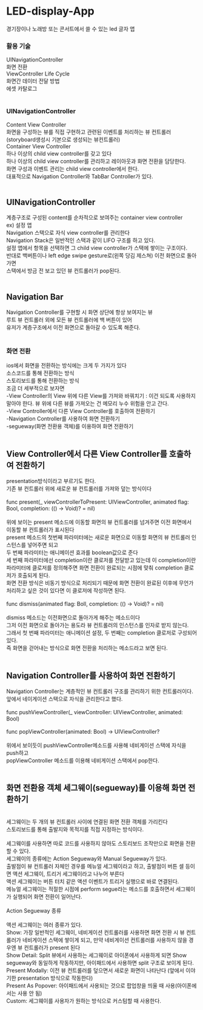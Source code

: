 # LED-display-App
경기장이나 노래방 또는 콘서트에서 쓸 수 있는 led 글자 앱
<br>
### 활용 기술
UINavigationController<br>
화면 전환 <br>
ViewController Life Cycle<br>
화면간 데이터 전달 방법<br>
에셋 카탈로그<br>
<br>
### UINavigationController
Content View Controller<br>
화면을 구성하는 뷰를 직접 구현하고 관련된 이벤트를 처리하는 뷰 컨트롤러<br>
(storyboard생성시 기본으로 생성되는 뷰컨트롤러)<br>
Container View Controller<br>
하나 이상의 child view controller를 갖고 있다<br>
하나 이상의 child view controller를 관리하고 레이아웃과 화면 전환을 담당한다.<br>
화면 구성과 이벤트 관리는 child view controller에서 한다.<br>
대표적으로 Navigation Controller와 TabBar Controller가 있다.<br>
<br>
## UINavigationController
계층구조로 구성된 content를 순차적으로 보여주는 container view controller<br>
ex) 설정 앱<br>
Navigation 스택으로 자식 view controller를 관리한다<br>
Navigation Stack은 일반적인 스택과 같이 LIFO 구조를 하고 있다.<br>
설정 앱에서 항목을 선택하면 그 child view controller가 스택에 쌓이는 구조이다.<br>
반대로 백버튼이나 left edge swipe gesture로(왼쪽 당김 제스쳐) 이전 화면으로 돌아가면<br>
스택에서 방금 전 보고 있던 뷰 컨트롤러가 pop된다.<br>
<br>
## Navigation Bar
Navigation Controller를 구현할 시 화면 상단에 항상 보여지는 뷰<br>
루트 뷰 컨트롤러 외에 모든 뷰 컨트롤러에 백 버튼이 있어<br>
유저가 계층구조에서 이전 화면으로 돌아갈 수 있도록 해준다.<br>
<br>
### 화면 전환
ios에서 화면을 전환하는 방식에는 크게 두 가지가 있다<br>
소스코드를 통해 전환하는 방식<br>
스토리보드를 통해 전환하는 방식<br>
조금 더 세부적으로 보자면<br>
-View Controller의 View 위에 다른 View를 가져와 바꿔치기 : 이건 되도록 사용하지 말아야 한다. 뷰 위에 다른 뷰를 가져오는 건 메모리 누수 위험을 안고 간다.<br>
-View Controller에서 다른 View Controller를 호출하여 전환하기<br>
-Navigation Controller를 사용하여 화면 전환하기<br>
-segueway(화면 전환용 객체)를 이용하여 화면 전환하기<br>
<br>
## View Controller에서 다른 View Controller를 호출하여 전환하기
presentation방식이라고 부르기도 한다.<br>
기존 뷰 컨트롤러 위에 새로운 뷰 컨트롤러를 가져와 덮는 방식이다<br>
<br>
func present(_ viewControllerToPresent: UIViewController, animated flag: Bool, completion: (() -> Void)? = nil)<br>
<br>
위에 보이는 present 메소드에 이동할 화면의 뷰 컨트롤러를 넘겨주면 이전 화면에서 이동할 뷰 컨트롤러가 표시된다<br>
present 메소드의 첫번째 파라미터에는 새로운 화면으로 이동할 화면의 뷰 컨트롤러 인스턴스를 넣어주면 되고<br>
두 번째 파라미터는 애니메이션 효과를 boolean값으로 준다<br>
세 번째 파라미터에선 completion이란 클로저를 전달받고 있는데 이 completion이란 파라미터에 클로저를 정의해주면 화면 전환이 완료되는 시점에 맞춰 completion 클로저가 호출되게 된다.<br>
화면 전환 방식은 비동기 방식으로 처리되기 때문에 화면 전환이 완료된 이후에 무언가 처리하고 싶은 것이 있다면 이 클로저에 작성하면 된다.<br>
<br>
func dismiss(animated flag: Boll, completion: (() -> Void)? = nil)<br>
<br>
dismiss 메소드는 이전화면으로 돌아가게 해주는 메소드이다<br>
그저 이전 화면으로 돌아가는 용도라 뷰 컨트롤러의 인스턴스를 인자로 받지 않는다.<br>
그래서 첫 번째 파라미터는 애니메이션 설정, 두 번째는 completion 클로저로 구성되어있다.<br>
즉 화면을 걷어내는 방식으로 화면 전환을 처리하는 메소드라고 보면 된다.<br>
<br>
## Navigation Controller를 사용하여 화면 전환하기
Navigation Controller는 계층적인 뷰 컨트롤러 구조를 관리하기 위한 컨트롤러이다.<br>
앞에서 네이게이션 스택으로 자식을 관리한다고 했다.<br>
<br>
func pushViewController(_ viewController: UIViewController, animated: Bool)<br>
<br>
func popViewController(animated: Bool) -> UIViewController?<br>
<br>
위에서 보이듯이 pushViewController메소드를 사용해 네비게이션 스택에 자식을 push하고<br>
popViewController 메소드를 이용해 네비게이션 스택에서 pop한다.<br>
<br>
## 화면 전환용 객체 세그웨이(segueway)를 이용해 화면 전환하기
<br>
세그웨이는 두 개의 뷰 컨트롤러 사이에 연결된 화면 전환 객체를 가리킨다<br>
스토리보드를 통해 출발지와 목적지를 직접 지정하는 방식이다.<br><br>
세그웨이를 사용하면 따로 코드를 사용하지 않아도 스토리보드 조작만으로 화면을 전환할 수 있다.<br>
세그웨이의 종류에는 Action Segueway와 Manual Segueway가 있다.<br>
출발점이 뷰 컨트롤러 자체인 경우를 메뉴얼 세그웨이라고 하고, 출발점이 버튼 셀 등이면 액션 세그웨이, 트리거 세그웨이라고 나누어 부른다<br>
액션 세그웨이는 버튼 터치 같은 액션 이벤트가 트리거 실행으로 바로 연결된다.<br>
메뉴얼 세그웨이는 적절한 시점에 perform segue라는 메소드를 호출하면서 세그웨이가 실행되어 화면 전환이 일어난다.<br>
<br>
Action Segueway 종류<br>
<br>
액션 세그웨이는 여러 종류가 있다.<br>
Show: 가장 일반적인 세그웨이, 네비게이션 컨트롤러를 사용하면 화면 전환 시 뷰 컨트롤러가 네비게이션 스택에 쌓이게 되고, 만약 네비게이션 컨트롤러를 사용하지 않을 경우엔 뷰 컨트롤러가 present 된다<br>
Show Detail: Split 뷰에서 사용하는 세그웨이로 아이폰에서 사용하게 되면 Show segueway와 동일하게 작동하지만, 아이패드에서 사용하면 split 구조로 보이게 된다.<br>
Present Modally: 이전 뷰 컨트롤러를 덮으면서 새로운 화면이 나타난다 (앞에서 이야기한 presentation 방식으로 작동한다)<br>
Present As Popover: 아이패드에서 사용되는 것으로 팝업창을 띄울 때 사용(아이폰에서는 사용 안 됨)<br>
Custom: 세그웨이를 사용자가 원하는 방식으로 커스텀할 때 사용한다.<br>






